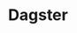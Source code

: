 ---
codehost: https://github.com/dagster-io/dagster
logohandle: dagsterio
sort: dagster
title: Dagster
website: http://dagster.io
---